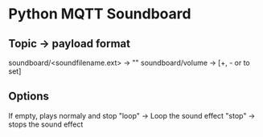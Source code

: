 # Python MQTT Soundboard

## Topic -> payload format
soundboard/<soundfilename.ext> -> "<options>"
soundboard/volume -> [+<value>, -<value> or <value> to set]

## Options
If empty, plays normaly and stop
"loop" -> Loop the sound effect
"stop" -> stops the sound effect
